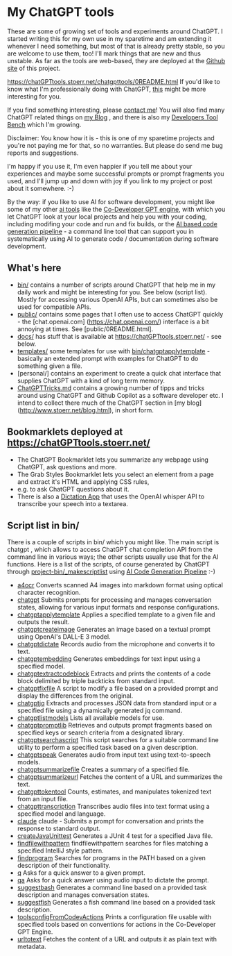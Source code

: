 # My ChatGPT tools

These are some of growing set of tools and experiments around ChatGPT.
I started writing this for my own use in my sparetime and am extending it whenever I need something,
but most of that is already pretty stable, so you are welcome to use them, too!
I'll mark things that are new and thus unstable.
As far as the tools are web-based, they are deployed at the
[Github site](https://chatGPTtools.stoerr.net/) of this project.

https://chatGPTtools.stoerr.net/chatgpttools/0README.html
If you'd like to know what I'm professionally doing with ChatGPT,
[this](https://github.com/ist-dresden/composum-chatgpt-integration) might be more interesting for you.

If you find something interesting, please [contact me](http://www.stoerr.net/)!
You will also find many ChatGPT related things on [my Blog](http://www.stoerr.net/blog.html) , and there is also my
[Developers Tool Bench](https://github.com/stoerr/DevelopersChatGPTToolBench) which I'm growing.

Disclaimer: You know how it is - this is one of my sparetime projects and you're not paying me for that, so no
warranties. But please do send me bug reports and suggestions.

I'm happy if you use it, I'm even happier if you tell me about your experiences and maybe some successful
prompts or prompt fragments you used, and I'll jump up and down with joy if you link to my project or post about it
somewhere. :-)

By the way: if you like to use AI for software development, you might like some of my other
[ai tools](https://www.stoerr.net/ai) like the
[Co-Developer GPT engine](https://codevelopergptengine.stoerr.net/), with which you let ChatGPT look at your local
projects and help you with your coding, including modifing your code and run and fix builds, or the
[AI based code generation pipeline](https://aigenpipeline.stoerr.net/) - a command line tool that can support you in
systematically using AI to generate code / documentation during software development.

## What's here

- [bin/](bin/) contains a number of scripts around ChatGPT that help me in my daily work and might be interesting for
  you. See below (script list). Mostly for accessing various OpenAI APIs, but can sometimes also be used for 
  compatible APIs.
- [public/](docs/chatgpttools/) contains some pages that I often use to access ChatGPT quickly - the [chat.openai.com]
  (https://chat.openai.com/) interface is a bit annoying at times. See [public/0README.html].
- [docs/](docs/) has stuff that is available at https://chatGPTtools.stoerr.net/ - see below.
- [templates/](templates/) some templates for use with [bin/chatgptapplytemplate](bin/chatgptapplytemplate) -
  basically an extended prompt with examples for ChatGPT to do something given a file.
- [personal/] contains an experiment to create a quick chat interface that supplies ChatGPT with a kind of long term
  memory.
- [ChatGPTTricks.md](ChatGPTTricks.md) contains a growing number of tipps and tricks around using ChatGPT and Github
  Copilot as a software developer etc. I intend to collect there much of the ChatGPT section in [my blog]
  (http://www.stoerr.net/blog.html), in short form.

## Bookmarklets deployed at https://chatGPTtools.stoerr.net/

- The ChatGPT Bookmarklet lets you summarize any webpage using ChatGPT, ask questions and more.
- The Grab Styles Bookmarklet lets you select an element from a page and extract it's HTML and applying CSS rules,
- e.g. to ask ChatGPT questions about it.
- There is also a [Dictation App](https://chatGPTtools.stoerr.net/dictation/index.html) that uses the OpenAI whisper
  API to transcribe your speech into a textarea.

## Script list in bin/

There is a couple of scripts in bin/ which you might like. The main script is chatgpt , which allows to access
ChatGPT chat completion API from the command line in various ways; the other scripts usually use that for the AI
functions. Here is a list of the scripts, of course generated by ChatGPT through
[project-bin/_makescriptlist](project-bin/_makescriptlist) using 
[AI Code Generation Pipeline](https://aigenpipeline.stoerr.net/)
:-)

<!-- Start scriptlist -->

  - [a4ocr](bin/a4ocr) Converts scanned A4 images into markdown format using optical character recognition.
  - [chatgpt](bin/chatgpt) Submits prompts for processing and manages conversation states, allowing for various input formats and response configurations.
  - [chatgptapplytemplate](bin/chatgptapplytemplate) Applies a specified template to a given file and outputs the result.
  - [chatgptcreateimage](bin/chatgptcreateimage) Generates an image based on a textual prompt using OpenAI's DALL-E 3 model.
  - [chatgptdictate](bin/chatgptdictate) Records audio from the microphone and converts it to text.
  - [chatgptembedding](bin/chatgptembedding) Generates embeddings for text input using a specified model.
  - [chatgptextractcodeblock](bin/chatgptextractcodeblock) Extracts and prints the contents of a code block delimited by triple backticks from standard input.
  - [chatgptfixfile](bin/chatgptfixfile) A script to modify a file based on a provided prompt and display the differences from the original.
  - [chatgptjq](bin/chatgptjq) Extracts and processes JSON data from standard input or a specified file using a dynamically generated jq command.
  - [chatgptlistmodels](bin/chatgptlistmodels) Lists all available models for use.
  - [chatgptpromptlib](bin/chatgptpromptlib) Retrieves and outputs prompt fragments based on specified keys or search criteria from a designated library.
  - [chatgptsearchascript](bin/chatgptsearchascript) This script searches for a suitable command line utility to perform a specified task based on a given description.
  - [chatgptspeak](bin/chatgptspeak) Generates audio from input text using text-to-speech models.
  - [chatgptsummarizefile](bin/chatgptsummarizefile) Creates a summary of a specified file.
  - [chatgptsummarizeurl](bin/chatgptsummarizeurl) Fetches the content of a URL and summarizes the text.
  - [chatgpttokentool](bin/chatgpttokentool) Counts, estimates, and manipulates tokenized text from an input file.
  - [chatgpttranscription](bin/chatgpttranscription) Transcribes audio files into text format using a specified model and language.
  - [claude](bin/claude) claude - Submits a prompt for conversation and prints the response to standard output.
  - [createJavaUnittest](bin/createJavaUnittest) Generates a JUnit 4 test for a specified Java file.
  - [findfilewithpattern](bin/findfilewithpattern) findfilewithpattern searches for files matching a specified IntelliJ style pattern.
  - [findprogram](bin/findprogram) Searches for programs in the PATH based on a given description of their functionality.
  - [q](bin/q) Asks for a quick answer to a given prompt.
  - [qa](bin/qa) Asks for a quick answer using audio input to dictate the prompt.
  - [suggestbash](bin/suggestbash) Generates a command line based on a provided task description and manages conversation states.
  - [suggestfish](bin/suggestfish) Generates a fish command line based on a provided task description.
  - [toolsconfigFromCodevActions](bin/toolsconfigFromCodevActions) Prints a configuration file usable with specified tools based on conventions for actions in the Co-Developer GPT Engine.
  - [urltotext](bin/urltotext) Fetches the content of a URL and outputs it as plain text with metadata.

<!-- End scriptlist -->
